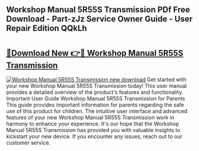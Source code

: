 ## Workshop Manual 5R55S Transmission PDf Free Download - Part-zJz Service Owner Guide - User Repair Edition QQkLh

# <h2><a href="http://bc48272.oget.top/?id=Workshop+Manual+5R55S+Transmission">🔗Download New 👉🔴 Workshop Manual 5R55S Transmission</a></h2>

[![Workshop Manual 5R55S Transmission new download](https://i.imgur.com/5g1atiW.png)](http://bc48272.oget.top/?id=Workshop+Manual+5R55S+Transmission)
Get started with your new Workshop Manual 5R55S Transmission today! This user manual provides a detailed overview of the product's features and functionality. Important User Guide Workshop Manual 5R55S Transmission for Parents This guide provides important information for parents regarding the safe use of this product for children. The intuitive user interface and advanced features of your new Workshop Manual 5R55S Transmission work in harmony to enhance your experience. It's our hope that the Workshop Manual 5R55S Transmission has provided you with valuable insights to kickstart your new device. If you encounter any issues, reach out to our customer service.
